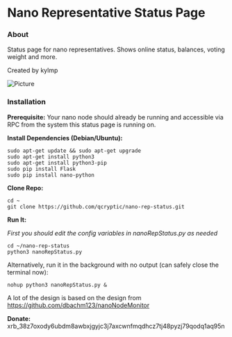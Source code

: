 # Nano Representative Status Page

### About
Status page for nano representatives. Shows online status, balances, voting weight and more.

Created by kylmp

![Picture](https://raw.githubusercontent.com/qcryptic/nano-rep-status/master/pic.png)

### Installation 

**Prerequisite:** Your nano node should already be running and accessible via RPC from the system this status page is running on.

**Install Dependencies (Debian/Ubuntu):**
```
sudo apt-get update && sudo apt-get upgrade
sudo apt-get install python3
sudo apt-get install python3-pip
sudo pip install Flask
sudo pip install nano-python
```

**Clone Repo:**
```
cd ~
git clone https://github.com/qcryptic/nano-rep-status.git
```

**Run It:**

*First you should edit the config variables in nanoRepStatus.py as needed*
```
cd ~/nano-rep-status
python3 nanoRepStatus.py
```

Alternatively, run it in the background with no output (can safely close the terminal now):
```
nohup python3 nanoRepStatus.py &
```

A lot of the design is based on the design from https://github.com/dbachm123/nanoNodeMonitor

**Donate:** xrb_38z7oxody6ubdm8awbxjgyjc3j7axcwnfmqdhcz7tj48pyzj79qodq1aq95n
